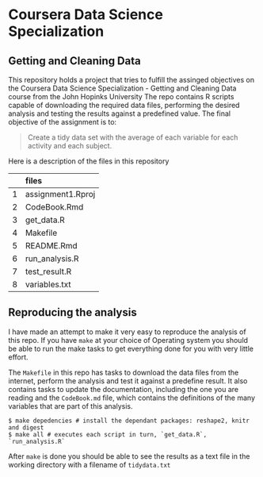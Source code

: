 # Coursera Data Science Specialization
## Getting and Cleaning Data
This repository holds a project that tries to fulfill the assinged objectives on the 
Coursera Data Science Specialization - Getting and Cleaning Data course from the John Hopinks University
The repo contains R scripts capable of downloading the required data files, performing the desired analysis
and testing the results against a predefined value.
The final objective of the assignment is to:
> Create a tidy data set with the average of each variable for each activity and each subject.

Here is a description of the files in this repository

|   |files             |
|:--|:-----------------|
|1  |assignment1.Rproj |
|2  |CodeBook.Rmd      |
|3  |get_data.R        |
|4  |Makefile          |
|5  |README.Rmd        |
|6  |run_analysis.R    |
|7  |test_result.R     |
|8  |variables.txt     |

## Reproducing the analysis
I have made an attempt to make it very easy to reproduce the analysis of this repo. If you have `make` at 
your choice of Operating system you should be able to run the make tasks to get everything done for you with
very little effort.

The `Makefile` in this repo has tasks to download the data files from the internet, perform the analysis and
test it against a predefine result. It also contains tasks to update the documentation, including the one you
are reading and the `CodeBook.md` file, which contains the definitions of the many variables that are part of this
analysis. 

```{shell eval=FALSE}
$ make depedencies # install the dependant packages: reshape2, knitr and digest
$ make all # executes each script in turn, `get_data.R`, `run_analysis.R`
```

After `make` is done you should be able to see the results as a text file in the working directory with a filename
of `tidydata.txt`
